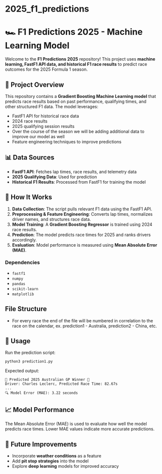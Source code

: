 # 2025_f1_predictions

# 🏎️ F1 Predictions 2025 - Machine Learning Model

Welcome to the **F1 Predictions 2025** repository! This project uses **machine learning, FastF1 API data, and historical F1 race results** to predict race outcomes for the 2025 Formula 1 season.

## 🚀 Project Overview
This repository contains a **Gradient Boosting Machine Learning model** that predicts race results based on past performance, qualifying times, and other structured F1 data. The model leverages:
- FastF1 API for historical race data
- 2024 race results
- 2025 qualifying session results
- Over the course of the season we will be adding additional data to improve our model as well
- Feature engineering techniques to improve predictions

## 📊 Data Sources
- **FastF1 API**: Fetches lap times, race results, and telemetry data
- **2025 Qualifying Data**: Used for prediction
- **Historical F1 Results**: Processed from FastF1 for training the model

## 🏁 How It Works
1. **Data Collection**: The script pulls relevant F1 data using the FastF1 API.
2. **Preprocessing & Feature Engineering**: Converts lap times, normalizes driver names, and structures race data.
3. **Model Training**: A **Gradient Boosting Regressor** is trained using 2024 race results.
4. **Prediction**: The model predicts race times for 2025 and ranks drivers accordingly.
5. **Evaluation**: Model performance is measured using **Mean Absolute Error (MAE)**.

### Dependencies
- `fastf1`
- `numpy`
- `pandas`
- `scikit-learn`
- `matplotlib`

## File Structure 
- For every race the end of the file will be numbered in correlation to the race on the calendar, ex. prediction1 - Australia, prediction2 - China, etc.

## 🔧 Usage
Run the prediction script:
```bash
python3 prediction1.py
```
Expected output:
```
🏁 Predicted 2025 Australian GP Winner 🏁
Driver: Charles Leclerc, Predicted Race Time: 82.67s
...
🔍 Model Error (MAE): 3.22 seconds
```

## 📈 Model Performance
The Mean Absolute Error (MAE) is used to evaluate how well the model predicts race times. Lower MAE values indicate more accurate predictions.

## 📌 Future Improvements
- Incorporate **weather conditions** as a feature
- Add **pit stop strategies** into the model
- Explore **deep learning** models for improved accuracy
